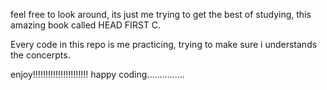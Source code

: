 feel free to look around, its just me trying to get the best of studying, this amazing book called HEAD FIRST C.

Every code in this repo is me practicing, trying to make sure i understands the concerpts. 

enjoy!!!!!!!!!!!!!!!!!!!!!!
happy coding...............
